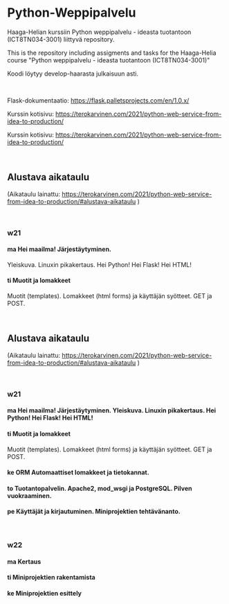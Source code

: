 # Python-Weppipalvelu


Haaga-Helian kurssiin Python weppipalvelu - ideasta tuotantoon (ICT8TN034-3001) liittyvä repository.


This is the repository including assigments and tasks for the Haaga-Helia course "Python weppipalvelu - ideasta tuotantoon (ICT8TN034-3001)"

Koodi löytyy develop-haarasta julkaisuun asti.

&nbsp;

Flask-dokumentaatio: 
https://flask.palletsprojects.com/en/1.0.x/ 

Kurssin kotisivu: https://terokarvinen.com/2021/python-web-service-from-idea-to-production/ 


Kurssin kotisivu: https://terokarvinen.com/2021/python-web-service-from-idea-to-production/ 

&nbsp;

## Alustava aikataulu
(Aikataulu lainattu: https://terokarvinen.com/2021/python-web-service-from-idea-to-production/#alustava-aikataulu )



&nbsp;

### w21


#### ma Hei maailma! Järjestäytyminen.
 Yleiskuva. Linuxin pikakertaus. Hei Python! Hei Flask! Hei HTML!


#### ti Muotit ja lomakkeet 
Muotit (templates). Lomakkeet (html forms) ja käyttäjän syötteet. GET ja POST.

&nbsp;

## Alustava aikataulu
(Aikataulu lainattu: https://terokarvinen.com/2021/python-web-service-from-idea-to-production/#alustava-aikataulu )


&nbsp;


### w21

#### ma Hei maailma! Järjestäytyminen. Yleiskuva. Linuxin pikakertaus. Hei Python! Hei Flask! Hei HTML!

#### ti Muotit ja lomakkeet 
Muotit (templates). Lomakkeet (html forms) ja käyttäjän syötteet. GET ja POST.

#### ke ORM Automaattiset lomakkeet ja tietokannat.

#### to Tuotantopalvelin. Apache2, mod_wsgi ja PostgreSQL. Pilven vuokraaminen.


#### pe Käyttäjät ja kirjautuminen. Miniprojektien tehtävänanto.

&nbsp;

### w22

#### ma Kertaus

#### ti Miniprojektien rakentamista

#### ke Miniprojektien esittely

